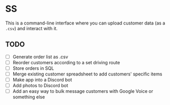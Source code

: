 # SS

This is a command-line interface where you can upload customer data (as a `.csv`) and interact with it.

## TODO
- [ ] Generate order list as .csv
- [ ] Reorder customers according to a set driving route
- [ ] Store orders in SQL
- [ ] Merge existing customer spreadsheet to add customers' specific items
- [ ] Make app into a Discord bot
- [ ] Add photos to Discord bot
- [ ] Add an easy way to bulk message customers with Google Voice or something else
